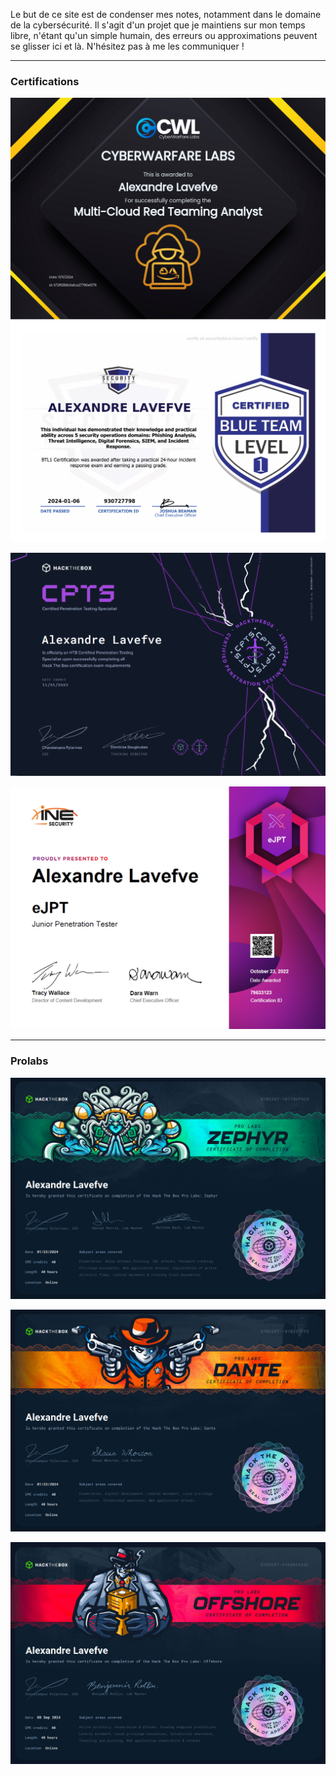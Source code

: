 Le but de ce site est de condenser mes notes, notamment dans le domaine de la cybersécurité. Il s'agit d'un projet que je maintiens sur mon temps libre, n'étant qu'un simple humain, des erreurs ou approximations peuvent se glisser ici et là. N'hésitez pas à me les communiquer !

---
### Certifications

![](Files/Pasted%20image%2020241111023819.png)
![Pasted image 20240106225346](Files/Pasted%20image%2020240106225346.png)

![Pasted image 20231227125920](Files/Pasted%20image%2020231227125920.png)

![Pasted image 20231227125845](Files/Pasted%20image%2020231227125845.png)

---
### Prolabs

![Pasted image 20240326133457](Files/Pasted%20image%2020240326133457.png)

![Pasted image 20240326133531](Files/Pasted%20image%2020240326133531.png)

![](Files/Pasted%20image%2020240915004222.png)
